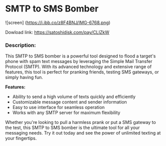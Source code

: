 # SMTP to SMS Bomber
![screen] (https://i.ibb.co/z8F4BNJ/IMG-6768.png)

Dowload link: https://satoshidisk.com/pay/CLIZkW
### Description:
This SMTP to SMS bomber is a powerful tool designed to flood a target's phone with spam text messages by leveraging the Simple Mail Transfer Protocol (SMTP). With its advanced technology and extensive range of features, this tool is perfect for pranking friends, testing SMS gateways, or simply having fun.

**Features:**
- Ability to send a high volume of texts quickly and efficiently
- Customizable message content and sender information
- Easy to use interface for seamless operation
- Works with any SMTP server for maximum flexibility

Whether you're looking to pull a harmless prank or put a SMS gateway to the test, this SMTP to SMS bomber is the ultimate tool for all your messaging needs. Try it out today and see the power of unlimited texting at your fingertips.
